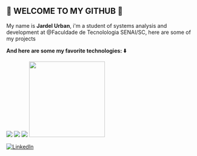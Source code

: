 ## :robot: WELCOME TO MY GITHUB :robot:

My name is **Jardel Urban**, i'm a student of systems analysis and development at @Faculdade de Tecnolologia SENAI/SC, here are some of my projects

**And here are some my favorite technologies: :arrow_down:**

<img src="https://img.shields.io/badge/React-20232A?style=for-the-badge&logo=react&logoColor=61DAFB" />
<img src="https://img.shields.io/badge/Flutter-02569B?style=for-the-badge&logo=flutter&logoColor=white" />
<img src="https://img.shields.io/badge/Sass-CC6699?style=for-the-badge&logo=sass&logoColor=white" />

<img height="200em" src="https://github-readme-stats.vercel.app/api?username=j-rdel&theme=dark&show_icons=true"/>       

<a href="https://www.linkedin.com/in/jardel-urban-906519199/"><img src="https://img.shields.io/badge/LinkedIn-%230077B5.svg?&style=flat-square&logo=linkedin&logoColor=white" alt="LinkedIn"> </a>
